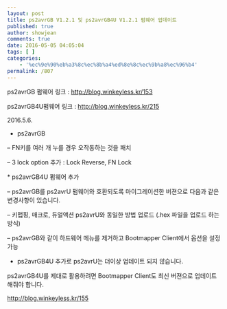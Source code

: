 ```yaml
---
layout: post
title: ps2avrGB V1.2.1 및 ps2avrGB4U V1.2.1 펌웨어 업데이트
published: true
author: showjean
comments: true
date: 2016-05-05 04:05:04
tags: [ ]
categories:
    - '%ec%9e%90%eb%a3%8c%ec%8b%a4%ed%8e%8c%ec%9b%a8%ec%96%b4'
permalink: /807
---
```

ps2avrGB 펌웨어 링크 : http://blog.winkeyless.kr/153

ps2avrGB4U펌웨어 링크 : http://blog.winkeyless.kr/215









2016.5.6.



* ps2avrGB

&#8211; FN키를 여러 개 누를 경우 오작동하는 것을 패치

&#8211;&nbsp;3 lock option 추가 : Lock Reverse, FN Lock



*&nbsp;ps2avrGB4U 펌웨어 추가

&#8211;&nbsp;ps2avrGB를&nbsp;ps2avrU 펌웨어와 호환되도록 마이그레이션한 버젼으로 다음과 같은 변경사항이 있습니다.

&#8211; 키맵핑, 매크로, 듀얼액션 ps2avrU와 동일한 방법 업로드 (.hex 파일을 업로드 하는 방식)

&#8211; ps2avrGB와 같이 하드웨어 메뉴를 제거하고 Bootmapper Client에서 옵션을 설정 가능



* ps2avrGB4U 추가로 ps2avrU는 더이상 업데이트 되지 않습니다.







ps2avrGB4U를&nbsp;제대로 활용하려면 Bootmapper Client도 최신 버젼으로 업데이트 해줘야 합니다.

http://blog.winkeyless.kr/155
